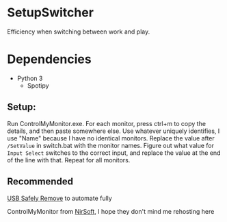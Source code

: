 # SetupSwitcher
Efficiency when switching between work and play.


# Dependencies
* Python 3
  * Spotipy
 
## Setup:
Run ControlMyMonitor.exe. For each monitor, press ctrl+m to copy the details, and then paste somewhere else. Use whatever uniquely identifies, I use "Name" because I have no identical monitors.
Replace the value after `/SetValue` in switch.bat with the monitor names. Figure out what value for `Input Select` switches to the correct input, and replace the value at the end of
the line with that. Repeat for all monitors. 

## Recommended
[USB Safely Remove](https://safelyremove.com/index.htm) to automate fully


ControlMyMonitor from [NirSoft](https://www.nirsoft.net/utils/control_my_monitor.html), I hope they don't mind me rehosting here
